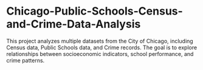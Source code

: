 # Chicago-Public-Schools-Census-and-Crime-Data-Analysis
This project analyzes multiple datasets from the City of Chicago, including Census data, Public Schools data, and Crime records. The goal is to explore relationships between socioeconomic indicators, school performance, and crime patterns.
